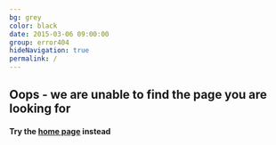```yaml
---
bg: grey
color: black
date: 2015-03-06 09:00:00
group: error404
hideNavigation: true
permalink: /
---
```


## Oops - we are unable to find the page you are looking for

#### Try the [home page](/) instead